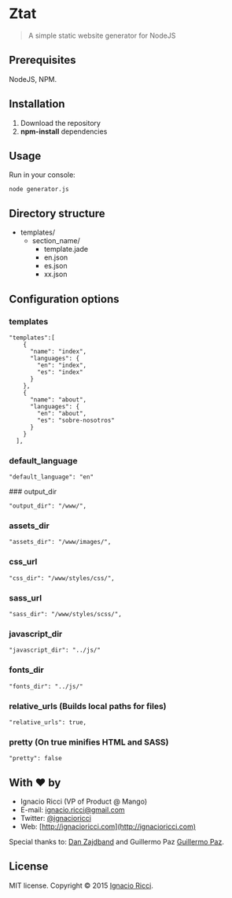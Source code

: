 # Ztat
> A simple static website generator for NodeJS

## Prerequisites

NodeJS, NPM.

## Installation

1. Download the repository
2. **npm-install** dependencies

## Usage

Run in your console:

```
node generator.js
```

## Directory structure

- templates/
  - section_name/
     - template.jade
     - en.json
     - es.json
     - xx.json

## Configuration options

### templates

```
"templates":[
    {
      "name": "index",
      "languages": {
        "en": "index",
        "es": "index"
      }
    },
    {
      "name": "about",
      "languages": {
        "en": "about",
        "es": "sobre-nosotros"
      }
    }
  ],
```
### default_language
```
"default_language": "en"
```
### output_dir
```
"output_dir": "/www/",
```
### assets_dir
```
"assets_dir": "/www/images/",
```
### css_url
```
"css_dir": "/www/styles/css/",
```
### sass_url
```
"sass_dir": "/www/styles/scss/",
```
### javascript_dir
```
"javascript_dir": "../js/"
```
### fonts_dir
```
"fonts_dir": "../js/"
```
### relative_urls (Builds local paths for files)
```
"relative_urls": true,
```
### pretty (On true minifies HTML and SASS)
```
"pretty": false
```

## With ❤ by

- Ignacio Ricci (VP of Product @ Mango)
 - E-mail: [ignacio.ricci@gmail.com](mailto:ignacio.ricci@gmail.com)
 - Twitter: [@ignacioricci](http://twitter.com/ignacioricci)
 - Web: [http://ignacioricci.com](http://ignacioricci.com)

Special thanks to: <a href="http://twitter.com/impronunciable">Dan Zajdband</a> and Guillermo Paz <a href="http://twitter.com/pazguille">Guillermo Paz</a>.

## License
MIT license. Copyright © 2015 [Ignacio Ricci](http://ignacioricci.com).